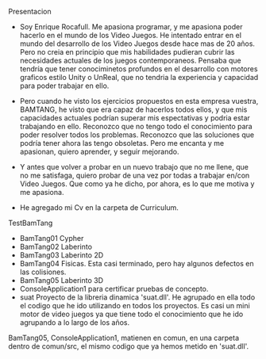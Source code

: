 Presentacion
  - Soy Enrique Rocafull.
  Me apasiona programar, y me apasiona poder hacerlo en el mundo de los Video Juegos.
  He intentado entrar en el mundo del desarrollo de los Video Juegos desde hace mas de 20 años.
  Pero no creia en principio que mis habilidades pudieran cubrir las necesidades actuales de los juegos contemporaneos.
  Pensaba que tendría que tener conociminetos profundos en el desarrollo con motores graficos estilo Unity o UnReal, que no tendria la experiencia y capacidad para poder trabajar en ello.
  
  - Pero cuando he visto los ejercicios propuestos en esta empresa vuestra, BAMTANG, he visto que era capaz de hacerlos todos ellos, y que mis capacidades actuales podrían superar mis espectativas y podria estar trabajando en ello.
  Reconozco que no tengo todo el conocimiento para poder resolver todos los problemas.
  Reconozco que las soluciones que podría tener ahora las tengo obsoletas.
  Pero me encanta y me apasionan, quiero aprender, y seguir mejorando.
  
  - Y antes que volver a probar en un nuevo trabajo que no me llene, que no me satisfaga, quiero probar de una vez por todas a trabajar en/con Video Juegos.
  Que como ya he dicho, por ahora, es lo que me motiva y me apasiona.

  - He agregado mi Cv en la carpeta de Curriculum.

TestBamTang
- BamTang01  Cypher
- BamTang02  Laberinto
- BamTang03  Laberinto 2D
- BamTang04  Fisicas. Esta casi terminado, pero hay algunos defectos en las colisiones.
- BamTang05  Laberinto 3D
- ConsoleApplication1 para certificar pruebas de concepto.
- suat       Proyecto de la libreria dinamica 'suat.dll'. He agrupado en ella todo el codigo que he ido utilizando en todos los proyectos. Es casi un mini motor de video juegos ya que tiene todo el conocimiento que he ido agrupando a lo largo de los años.
 
BamTang05, ConsoleApplication1, matienen en comun, en una carpeta dentro de comun/src, el mismo codigo que ya hemos metido en 'suat.dll'.
